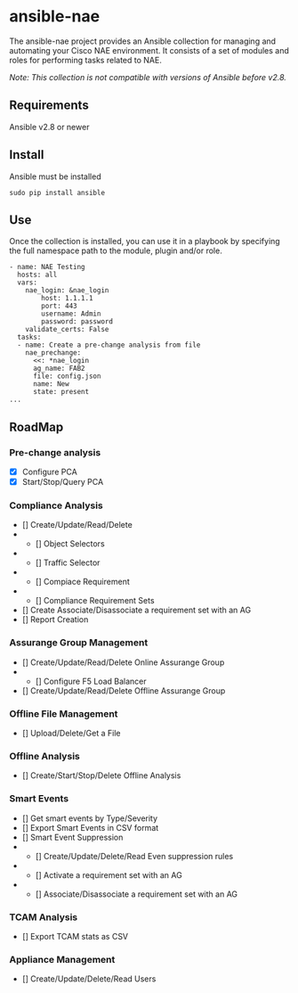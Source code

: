 # ansible-nae

The ansible-nae project provides an Ansible collection for managing and automating your Cisco NAE environment. It consists of a set of modules and roles for performing tasks related to NAE.

*Note: This collection is not compatible with versions of Ansible before v2.8.*

## Requirements
Ansible v2.8 or newer

## Install
Ansible must be installed
```
sudo pip install ansible
```

## Use
Once the collection is installed, you can use it in a playbook by specifying the full namespace path to the module, plugin and/or role.

```
- name: NAE Testing
  hosts: all
  vars:
    nae_login: &nae_login
        host: 1.1.1.1
        port: 443  
        username: Admin
        password: password  
    validate_certs: False
  tasks:
  - name: Create a pre-change analysis from file
    nae_prechange:
      <<: *nae_login
      ag_name: FAB2
      file: config.json
      name: New
      state: present
...
```
## RoadMap
### Pre-change analysis
- [x] Configure PCA
- [x] Start/Stop/Query PCA

### Compliance Analysis
- [] Create/Update/Read/Delete
- - [] Object Selectors
- - [] Traffic Selector
- - [] Compiace Requirement 
- - [] Compliance Requirement Sets 
- [] Create Associate/Disassociate a requirement set with an AG
- [] Report Creation

### Assurange Group Management
- [] Create/Update/Read/Delete Online Assurange Group 
- - [] Configure F5 Load Balancer
- [] Create/Update/Read/Delete Offline Assurange Group 

### Offline File Management
- [] Upload/Delete/Get a File

### Offline Analysis
- [] Create/Start/Stop/Delete Offline Analysis

### Smart Events
- [] Get smart events by Type/Severity 
- [] Export Smart Events in CSV format
- [] Smart Event Suppression
- - [] Create/Update/Delete/Read Even suppression rules
- - [] Activate a requirement set with an AG
- - [] Associate/Disassociate a requirement set with an AG
### TCAM Analysis
- [] Export TCAM stats as CSV

### Appliance Management
- [] Create/Update/Delete/Read Users


